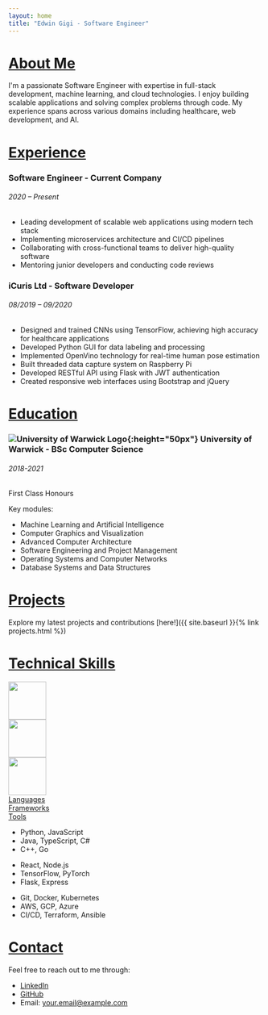 ```yaml
---
layout: home
title: "Edwin Gigi - Software Engineer"
---
```

# <ins>About Me</ins>
I'm a passionate Software Engineer with expertise in full-stack development, machine learning, and cloud technologies. I enjoy building scalable applications and solving complex problems through code. My experience spans across various domains including healthcare, web development, and AI.

# <ins>Experience</ins>
### Software Engineer - Current Company
###### 2020 – Present
* Leading development of scalable web applications using modern tech stack
* Implementing microservices architecture and CI/CD pipelines
* Collaborating with cross-functional teams to deliver high-quality software
* Mentoring junior developers and conducting code reviews

### iCuris Ltd - Software Developer
###### 08/2019 – 09/2020 
* Designed and trained CNNs using TensorFlow, achieving high accuracy for healthcare applications
* Developed Python GUI for data labeling and processing
* Implemented OpenVino technology for real-time human pose estimation
* Built threaded data capture system on Raspberry Pi
* Developed RESTful API using Flask with JWT authentication
* Created responsive web interfaces using Bootstrap and jQuery

# <ins>Education</ins>
### ![University of Warwick Logo](/assets/images/WarwickArms.png){:height="50px"} University of Warwick - BSc Computer Science
###### 2018-2021
First Class Honours

Key modules:
* Machine Learning and Artificial Intelligence
* Computer Graphics and Visualization
* Advanced Computer Architecture
* Software Engineering and Project Management
* Operating Systems and Computer Networks
* Database Systems and Data Structures

# <ins>Projects</ins>
Explore my latest projects and contributions [here!]({{ site.baseurl }}{% link projects.html %})

# <ins>Technical Skills</ins>
<div class="container">
    <div class="row">
        <div class="col-sm">
            <img src="{{ "/assets/images/devIcon.png" | relative_url }}" height="75px">
        </div>
        <div class="col-sm">
            <img src="{{ "/assets/images/skills/frameworkIcon.png" | relative_url }}" height="75px">
        </div>
        <div class="col-sm">
            <img src="{{ "/assets/images/skills/tools.png" | relative_url }}" height="75px">
        </div>
    </div>
    <div class="row">
        <div class="col-sm">
            <ins>Languages</ins>
        </div>
        <div class="col-sm">
            <ins>Frameworks</ins>
        </div>
        <div class="col-sm">
            <ins>Tools</ins>
        </div>
    </div>
    <div class="row">
        <div class="col-sm">
        <ul class="list-unstyled">
            <li>
                <div class="container">
                <div class="row">
                    <div class="col-sm">
                        Python, JavaScript    
                    </div>
                    <div class="col-sm">
                        <span class="fa fa-star checked"></span>
                        <span class="fa fa-star checked"></span>
                        <span class="fa fa-star checked"></span>
                        <span class="fa fa-star checked"></span>
                        <span class="fa fa-star checked"></span>    
                    </div>
                </div>
                </div>
            </li>
            <li>
                <div class="container">
                <div class="row">
                    <div class="col-sm">
                        Java, TypeScript, C#  
                    </div>
                    <div class="col-sm">
                        <span class="fa fa-star checked"></span>
                        <span class="fa fa-star checked"></span>
                        <span class="fa fa-star checked"></span>
                        <span class="fa fa-star checked"></span>
                    </div>
                </div>
                </div>
            </li>
            <li>
                <div class="container">
                <div class="row">
                    <div class="col-sm">
                        C++, Go    
                    </div>
                    <div class="col-sm">
                        <span class="fa fa-star checked"></span>
                        <span class="fa fa-star checked"></span>
                        <span class="fa fa-star checked"></span>
                        <span class="fa fa-star-half checked"></span>    
                    </div>
                </div>
                </div>
            </li>
        </ul>
        </div>
        <div class="col-sm">
        <ul class="list-unstyled">
            <li>
                <div class="container">
                <div class="row">
                    <div class="col-sm">
                        React, Node.js    
                    </div>
                    <div class="col-sm">
                        <span class="fa fa-star checked"></span>
                        <span class="fa fa-star checked"></span>
                        <span class="fa fa-star checked"></span>
                        <span class="fa fa-star checked"></span>
                        <span class="fa fa-star checked"></span>
                    </div>
                </div>
                </div>
            </li>
            <li>
                <div class="container">
                <div class="row">
                    <div class="col-sm">
                        TensorFlow, PyTorch
                    </div>
                    <div class="col-sm">
                        <span class="fa fa-star checked"></span>
                        <span class="fa fa-star checked"></span>
                        <span class="fa fa-star checked"></span>
                        <span class="fa fa-star checked"></span>
                    </div>
                </div>
                </div>
            </li>
            <li>
                <div class="container">
                <div class="row">
                    <div class="col-sm">
                        Flask, Express
                    </div>
                    <div class="col-sm">
                        <span class="fa fa-star checked"></span>
                        <span class="fa fa-star checked"></span>
                        <span class="fa fa-star checked"></span>
                        <span class="fa fa-star checked"></span>
                    </div>
                </div>
                </div>
            </li>
        </ul>
        </div>
        <div class="col-sm">
        <ul class="list-unstyled">
            <li>
                <div class="container">
                <div class="row">
                    <div class="col-sm">
                        Git, Docker, Kubernetes
                    </div>
                    <div class="col-sm">
                        <span class="fa fa-star checked"></span>
                        <span class="fa fa-star checked"></span>
                        <span class="fa fa-star checked"></span>
                        <span class="fa fa-star checked"></span>
                        <span class="fa fa-star checked"></span>
                    </div>
                </div>
                </div>
            </li>
            <li>
                <div class="container">
                <div class="row">
                    <div class="col-sm">
                        AWS, GCP, Azure   
                    </div>
                    <div class="col-sm">
                        <span class="fa fa-star checked"></span>
                        <span class="fa fa-star checked"></span>
                        <span class="fa fa-star checked"></span>
                        <span class="fa fa-star checked"></span>
                    </div>
                </div>
                </div>
            </li>
            <li>
                <div class="container">
                <div class="row">
                    <div class="col-sm">
                        CI/CD, Terraform, Ansible
                    </div>
                    <div class="col-sm">
                        <span class="fa fa-star checked"></span>
                        <span class="fa fa-star checked"></span>
                        <span class="fa fa-star checked"></span>
                        <span class="fa fa-star checked"></span>
                    </div>
                </div>
                </div>
            </li>
        </ul>
        </div>
    </div>
</div>

# <ins>Contact</ins>
Feel free to reach out to me through:
* [LinkedIn](https://linkedin.com/in/yourprofile)
* [GitHub](https://github.com/yourusername)
* Email: your.email@example.com